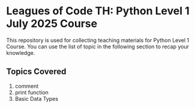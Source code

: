 # Leagues of Code TH: Python Level 1 July 2025 Course
This repository is used for collecting teaching materials for Python Level 1 Course. You can use the list of topic in the following section to recap your knowledge.

## Topics Covered
1. comment
2. print function
3. Basic Data Types